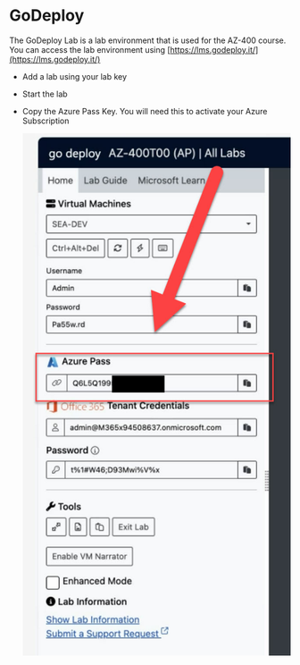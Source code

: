 # GoDeploy

The GoDeploy Lab is a lab environment that is used for the AZ-400 course. You can access the lab environment using [https://lms.godeploy.it/](https://lms.godeploy.it/)

- Add a lab using your lab key
- Start the lab
- Copy the Azure Pass Key. You will need this to activate your Azure Subscription

    ![GoDeploy](_images/go-deploy.jpg)